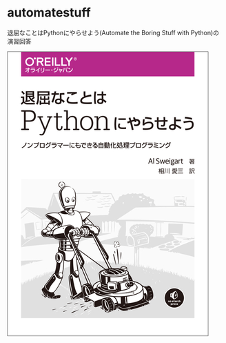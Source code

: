 # automatestuff
退屈なことはPythonにやらせよう(Automate the Boring Stuff with Python)の演習回答

![表紙](https://github.com/uni-3/automatestuff/blob/develop/img/front_cover.jpeg "front-cover")
